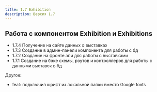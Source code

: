 ```yaml
---
title: 1.7 Exhibition
description: Версия 1.7
---
```


## Работа с компонентом Exhibition и Exhibitions

- 1.7.4 Получение на сайте данных о выставках
- 1.7.3 Создание в админ-панели компонента для работы с бд
- 1.7.2 Создание на фронте апи для работы с выставками
- 1.7.1 Создание на бэке схемы, роутов и контроллеров для работы с данными выставок в бд

Другое:
- feat: подключил шрифт из локальной папки вместо Google fonts